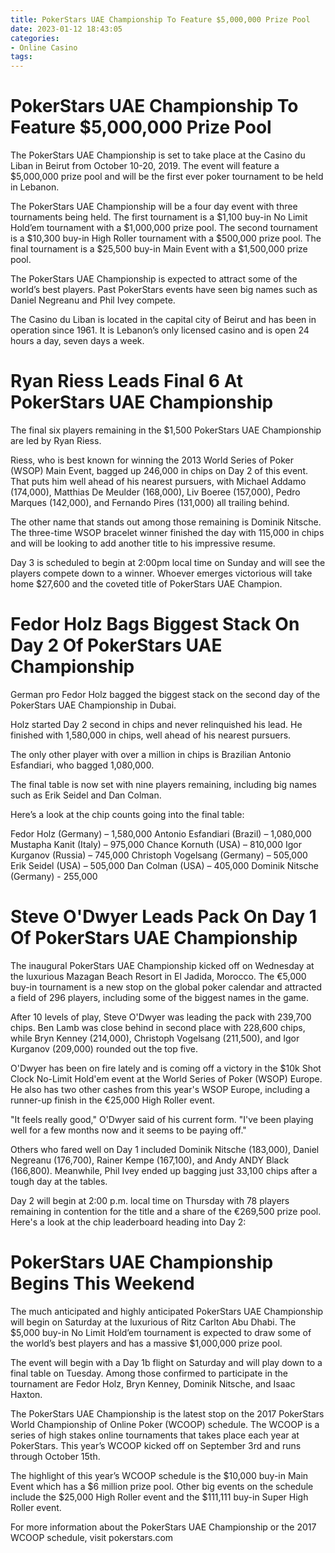 ```yaml
---
title: PokerStars UAE Championship To Feature $5,000,000 Prize Pool
date: 2023-01-12 18:43:05
categories:
- Online Casino
tags:
---
```



#  PokerStars UAE Championship To Feature $5,000,000 Prize Pool

The PokerStars UAE Championship is set to take place at the Casino du Liban in Beirut from October 10-20, 2019. The event will feature a $5,000,000 prize pool and will be the first ever poker tournament to be held in Lebanon.

The PokerStars UAE Championship will be a four day event with three tournaments being held. The first tournament is a $1,100 buy-in No Limit Hold’em tournament with a $1,000,000 prize pool. The second tournament is a $10,300 buy-in High Roller tournament with a $500,000 prize pool. The final tournament is a $25,500 buy-in Main Event with a $1,500,000 prize pool.

The PokerStars UAE Championship is expected to attract some of the world’s best players. Past PokerStars events have seen big names such as Daniel Negreanu and Phil Ivey compete.

The Casino du Liban is located in the capital city of Beirut and has been in operation since 1961. It is Lebanon’s only licensed casino and is open 24 hours a day, seven days a week.

#  Ryan Riess Leads Final 6 At PokerStars UAE Championship

The final six players remaining in the $1,500 PokerStars UAE Championship are led by Ryan Riess.

Riess, who is best known for winning the 2013 World Series of Poker (WSOP) Main Event, bagged up 246,000 in chips on Day 2 of this event. That puts him well ahead of his nearest pursuers, with Michael Addamo (174,000), Matthias De Meulder (168,000), Liv Boeree (157,000), Pedro Marques (142,000), and Fernando Pires (131,000) all trailing behind.

The other name that stands out among those remaining is Dominik Nitsche. The three-time WSOP bracelet winner finished the day with 115,000 in chips and will be looking to add another title to his impressive resume.

Day 3 is scheduled to begin at 2:00pm local time on Sunday and will see the players compete down to a winner. Whoever emerges victorious will take home $27,600 and the coveted title of PokerStars UAE Champion.

#  Fedor Holz Bags Biggest Stack On Day 2 Of PokerStars UAE Championship

German pro Fedor Holz bagged the biggest stack on the second day of the PokerStars UAE Championship in Dubai.

Holz started Day 2 second in chips and never relinquished his lead. He finished with 1,580,000 in chips, well ahead of his nearest pursuers.

The only other player with over a million in chips is Brazilian Antonio Esfandiari, who bagged 1,080,000.

The final table is now set with nine players remaining, including big names such as Erik Seidel and Dan Colman.

Here’s a look at the chip counts going into the final table:

Fedor Holz (Germany) – 1,580,000 Antonio Esfandiari (Brazil) – 1,080,000 Mustapha Kanit (Italy) – 975,000 Chance Kornuth (USA) – 810,000 Igor Kurganov (Russia) – 745,000 Christoph Vogelsang (Germany) – 505,000 Erik Seidel (USA) – 505,000 Dan Colman (USA) – 405,000 Dominik Nitsche (Germany) - 255,000

#  Steve O'Dwyer Leads Pack On Day 1 Of PokerStars UAE Championship

The inaugural PokerStars UAE Championship kicked off on Wednesday at the luxurious Mazagan Beach Resort in El Jadida, Morocco. The €5,000 buy-in tournament is a new stop on the global poker calendar and attracted a field of 296 players, including some of the biggest names in the game.

After 10 levels of play, Steve O'Dwyer was leading the pack with 239,700 chips. Ben Lamb was close behind in second place with 228,600 chips, while Bryn Kenney (214,000), Christoph Vogelsang (211,500), and Igor Kurganov (209,000) rounded out the top five.

O'Dwyer has been on fire lately and is coming off a victory in the $10k Shot Clock No-Limit Hold'em event at the World Series of Poker (WSOP) Europe. He also has two other cashes from this year's WSOP Europe, including a runner-up finish in the €25,000 High Roller event.

"It feels really good," O'Dwyer said of his current form. "I've been playing well for a few months now and it seems to be paying off."

Others who fared well on Day 1 included Dominik Nitsche (183,000), Daniel Negreanu (176,700), Rainer Kempe (167,100), and Andy ANDY Black (166,800). Meanwhile, Phil Ivey ended up bagging just 33,100 chips after a tough day at the tables.

Day 2 will begin at 2:00 p.m. local time on Thursday with 78 players remaining in contention for the title and a share of the €269,500 prize pool. Here's a look at the chip leaderboard heading into Day 2:

#  PokerStars UAE Championship Begins This Weekend

The much anticipated and highly anticipated PokerStars UAE Championship will begin on Saturday at the luxurious of Ritz Carlton Abu Dhabi. The $5,000 buy-in No Limit Hold’em tournament is expected to draw some of the world’s best players and has a massive $1,000,000 prize pool.

The event will begin with a Day 1b flight on Saturday and will play down to a final table on Tuesday. Among those confirmed to participate in the tournament are Fedor Holz, Bryn Kenney, Dominik Nitsche, and Isaac Haxton.

The PokerStars UAE Championship is the latest stop on the 2017 PokerStars World Championship of Online Poker (WCOOP) schedule. The WCOOP is a series of high stakes online tournaments that takes place each year at PokerStars. This year’s WCOOP kicked off on September 3rd and runs through October 15th.

The highlight of this year’s WCOOP schedule is the $10,000 buy-in Main Event which has a $6 million prize pool. Other big events on the schedule include the $25,000 High Roller event and the $111,111 buy-in Super High Roller event.

For more information about the PokerStars UAE Championship or the 2017 WCOOP schedule, visit pokerstars.com
